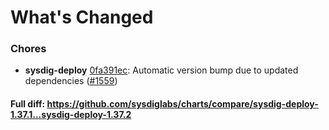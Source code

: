 # What's Changed

### Chores
- **sysdig-deploy** [0fa391ec](https://github.com/sysdiglabs/charts/commit/0fa391ec4f466b57aa85e648ebb66ce0c488d9a5): Automatic version bump due to updated dependencies ([#1559](https://github.com/sysdiglabs/charts/issues/1559))
#### Full diff: https://github.com/sysdiglabs/charts/compare/sysdig-deploy-1.37.1...sysdig-deploy-1.37.2
